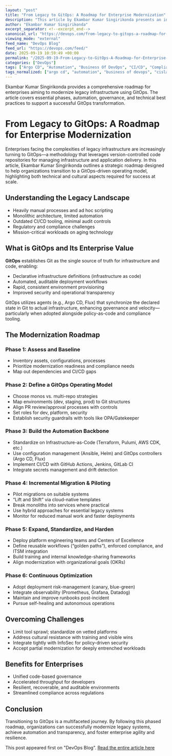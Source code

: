 ```yaml
---
layout: "post"
title: "From Legacy to GitOps: A Roadmap for Enterprise Modernization"
description: "This article by Ekambar Kumar Singirikonda presents an in-depth guide for enterprises looking to transition from legacy infrastructure management to a GitOps-based approach. It details the key phases of modernization, including assessment, automation, incremental migration, standardization, and optimization. The roadmap emphasizes technical strategies, required cultural shifts, and best practices for leveraging version-controlled code repositories, automation tools, and policy-driven governance at scale."
author: "Ekambar Kumar Singirikonda"
excerpt_separator: <!--excerpt_end-->
canonical_url: "https://devops.com/from-legacy-to-gitops-a-roadmap-for-enterprise-modernization/"
viewing_mode: "external"
feed_name: "DevOps Blog"
feed_url: "https://devops.com/feed/"
date: 2025-09-19 10:59:49 +00:00
permalink: "/2025-09-19-From-Legacy-to-GitOps-A-Roadmap-for-Enterprise-Modernization.html"
categories: ["DevOps"]
tags: ["Argo CD", "Automation", "Business Of DevOps", "CI/CD", "Compliance", "Contributed Content", "DevOps", "Enterprise GitOps Roadmap", "Enterprise Modernization", "Flux", "Git", "GitHub Actions", "Gitops", "GitOps Automation", "GitOps Cultural Shift", "GitOps Governance", "GitOps Security", "Governance", "Governance Blueprint", "IaC", "IaC GitOps", "Legacy Systems", "Observability", "Org Change", "Platform Engineering", "Policy as Code", "Policy as Code GitOps", "Posts", "Pulumi", "Social Facebook", "Social LinkedIn", "Social X", "Terraform"]
tags_normalized: ["argo cd", "automation", "business of devops", "cislashcd", "compliance", "contributed content", "devops", "enterprise gitops roadmap", "enterprise modernization", "flux", "git", "github actions", "gitops", "gitops automation", "gitops cultural shift", "gitops governance", "gitops security", "governance", "governance blueprint", "iac", "iac gitops", "legacy systems", "observability", "org change", "platform engineering", "policy as code", "policy as code gitops", "posts", "pulumi", "social facebook", "social linkedin", "social x", "terraform"]
---
```


Ekambar Kumar Singirikonda provides a comprehensive roadmap for enterprises aiming to modernize legacy infrastructure using GitOps. The article covers essential phases, automation, governance, and technical best practices to support a successful GitOps transformation.<!--excerpt_end-->

# From Legacy to GitOps: A Roadmap for Enterprise Modernization

Enterprises facing the complexities of legacy infrastructure are increasingly turning to GitOps—a methodology that leverages version-controlled code repositories for managing infrastructure and application delivery. In this article, Ekambar Kumar Singirikonda outlines a strategic roadmap designed to help organizations transition to a GitOps-driven operating model, highlighting both technical and cultural aspects required for success at scale.

## Understanding the Legacy Landscape

- Heavily manual processes and ad hoc scripting
- Monolithic architecture, limited automation
- Outdated CI/CD tooling, minimal audit controls
- Regulatory and compliance challenges
- Mission-critical workloads on aging technology

## What is GitOps and Its Enterprise Value

**GitOps** establishes Git as the single source of truth for infrastructure and code, enabling:

- Declarative infrastructure definitions (infrastructure as code)
- Automated, auditable deployment workflows
- Rapid, consistent environment provisioning
- Improved security and operational transparency

GitOps utilizes agents (e.g., Argo CD, Flux) that synchronize the declared state in Git to actual infrastructure, enhancing governance and velocity—particularly when adopted alongside policy-as-code and compliance tooling.

## The Modernization Roadmap

### Phase 1: Assess and Baseline

- Inventory assets, configurations, processes
- Prioritize modernization readiness and compliance needs
- Map out dependencies and CI/CD gaps

### Phase 2: Define a GitOps Operating Model

- Choose monos vs. multi-repo strategies
- Map environments (dev, staging, prod) to Git structures
- Align PR review/approval processes with controls
- Set roles for dev, platform, security
- Establish security guardrails with tools like OPA/Gatekeeper

### Phase 3: Build the Automation Backbone

- Standardize on Infrastructure-as-Code (Terraform, Pulumi, AWS CDK, etc.)
- Use configuration management (Ansible, Helm) and GitOps controllers (Argo CD, Flux)
- Implement CI/CD with GitHub Actions, Jenkins, GitLab CI
- Integrate secrets management and drift detection

### Phase 4: Incremental Migration & Piloting

- Pilot migrations on suitable systems
- “Lift and Shift” via cloud-native templates
- Break monoliths into services where practical
- Use hybrid approaches for essential legacy systems
- Monitor for reduced manual work and faster deployments

### Phase 5: Expand, Standardize, and Harden

- Deploy platform engineering teams and Centers of Excellence
- Define reusable workflows (“golden paths”), enforced compliance, and ITSM integration
- Build training and internal knowledge-sharing frameworks
- Align modernization with organizational goals (OKRs)

### Phase 6: Continuous Optimization

- Adopt deployment risk-management (canary, blue-green)
- Integrate observability (Prometheus, Grafana, Datadog)
- Maintain and improve runbooks post-incident
- Pursue self-healing and autonomous operations

## Overcoming Challenges

- Limit tool sprawl; standardize on vetted platforms
- Address cultural resistance with training and visible wins
- Integrate tightly with InfoSec for policy-driven security
- Accept partial modernization for deeply entrenched workloads

## Benefits for Enterprises

- Unified code-based governance
- Accelerated throughput for developers
- Resilient, recoverable, and auditable environments
- Streamlined compliance across regulations

## Conclusion

Transitioning to GitOps is a multifaceted journey. By following this phased roadmap, organizations can successfully modernize legacy systems, achieve automation and transparency, and foster enterprise agility and resilience.

This post appeared first on "DevOps Blog". [Read the entire article here](https://devops.com/from-legacy-to-gitops-a-roadmap-for-enterprise-modernization/)
